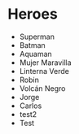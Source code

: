 # Heroes

* Superman
* Batman
* Aquaman
* Mujer Maravilla
* Linterna Verde
* Robin
* Volcán Negro
* Jorge
* Carlos
* test2
* Test
